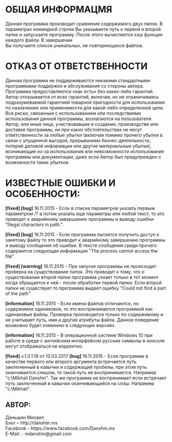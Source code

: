 <h1>ОБЩАЯ ИНФОРМАЦМЯ</h1>

Данная  программа  производит  сравнение  содержимого двух  папок. В  параметрах
командной  строки  Вы  указываете  путь  к  первой  и  второй папке и запускаете 
программу.  После  этого  вычисляется  хэш функция  каждого файла.  В завершении  
Вы получаете список уникальных, не повторяющихся файлов.

<h1>ОТКАЗ ОТ ОТВЕТСТВЕННОСТИ</h1>
Данная   программа   не  поддерживаются   никакими    стандартными   программами
поддержки   и   обслуживания   со   стороны  автора.  Программа  предоставляются
«как  есть»  без  каких-либо гарантий.  Автор  отказывается  от  всех  гарантий,
включая, но не ограничиваясь  подразумеваемой гарантией товарной пригодности для
использования по  назначению или применимости  для какой-либо определенной цели.
Все риски, связанные  с использованием  или  последствиями использования  данной
программы, возлагаются на пользователя. 
Автор,  или иные  лица, участвовавшие  в  создании,  производстве  или  доставке
программы,  ни  при каких  обстоятельствах  не несут  ответственности  за  любые
убытки (включая помимо прочего убытки  в связи с упущенной  выгодой, прерыванием
бизнес-деятельности, потерей деловой информации или другие материальные убытки),
возникающие  из-за использования   или  невозможности   использования  программы
или   документации,   даже   если   Автор  был    предупрежден   о   возможности
таких убытков.

<h1>ИЗВЕСТНЫЕ ОШИБКИ И ОСОБЕННОСТИ:</h1>

<b>[fixed]
[bug]</b> 16.11.2015 - Если в списке параметров указать первым параметром /? а потом
указать  еще параметры или  любой текст, то это приведет к аварийному завершению
программы и выводу ошибки "Illegal characters in path.".

<b>[fixed]
[bug]</b> 16.11.2015  -  Если программа пытается получить доступ к занятому файлу то
это приводит  к  аварийному  завершению  программы и выводу сообщения об ошибки.
В тексте сообщения среди прочего   содержится следующая  информация "The process
cannot access the file".

<b>[fixed]
[warning]</b> 16.11.2015  -  При  запуске   программы   не  происходит  проверка  на
существование  папок. Это  приводит  к тому, что  о существовании  второй  папки
программа  узнает только в  тот момент  когда обращается к ней - после обработки
первой папки.  Если  второй папки  не  существует  то  программа  выдает  ошибку
"Could not find a part of the path"

<b>[information]</b> 16.11.2015  -  Если  имена  файлов   отличаются,   но   содержимое
одинаковое,  то  это  воспринимается  программой  как одинаковые файлы. Проверка
производится только  по содержимому и  не учитывает путь, имя  и другие атрибуты
файла. Данное поведение возможно будет изменено в следующих версиях.

<b>[information]</b> 16.11.2015  - В  операционной  системе  Windows 10  при  работе  в
среде с английским интерфейсом  русские символы  в консоле могут отображаться не 
корректно. 

<b>[fixed]</b> v.1.0.1.19 от 13.03.2017
<b>[bug]</b> 16.11.2015  -  Если  программе  в  качестве  первого или второго аргумента 
встречается  путь  заключенный  в  кавычки  и  содержащий пробелы, при этом путь 
оканчивается слешом, то такой путь не воспринимается. 
Например "c:\Mikhail Danshin\". 
Так  же  программа  не  воспринимает  если  встречает путь заключенный в кавычки 
оканчивающийся на слэш. Например "c:\Mikhail\".

<h2>АВТОР:</h2>
Даньшин Михаил<br>
Блог – http://danshin.ms<br>
Facebook - https://www.facebook.com/Danshin.ms<br>
E-Mail: - mdanshin@gmail.com<br>

